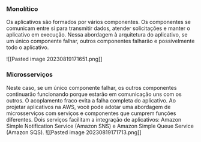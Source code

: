 ### Monolítico
Os aplicativos são formados por vários componentes. Os componentes se comunicam entre si para transmitir dados, atender solicitações e manter o aplicativo em execução.
Nessa abordagem à arquitetura do aplicativo, se um único componente falhar, outros componentes falharão e possivelmente todo o aplicativo.

![[Pasted image 20230819171651.png]]

### Microsserviços
Neste caso, se um único componente falhar, os outros componentes continuarão funcionando porque estarão em comunicação uns com os outros. O acoplamento fraco evita a falha completa do aplicativo.
Ao projetar aplicativos na AWS, você pode adotar uma abordagem de microsserviços com serviços e componentes que cumprem funções diferentes. Dois serviços facilitam a integração de aplicativos: Amazon Simple Notification Service (Amazon SNS) e Amazon Simple Queue Service (Amazon SQS).
![[Pasted image 20230819171713.png]]

